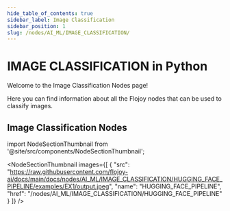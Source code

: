 ```yaml
---
hide_table_of_contents: true
sidebar_label: Image Classification
sidebar_position: 1
slug: /nodes/AI_ML/IMAGE_CLASSIFICATION/
---
```


# IMAGE CLASSIFICATION in Python

Welcome to the Image Classification Nodes page!

Here you can find information about all the Flojoy nodes that can be used to classify images.

## Image Classification Nodes


<!-- Custom component -->

import NodeSectionThumbnail from '@site/src/components/NodeSectionThumbnail';

<NodeSectionThumbnail images={[
   {
      "src": "https://raw.githubusercontent.com/flojoy-ai/docs/main/docs/nodes/AI_ML/IMAGE_CLASSIFICATION/HUGGING_FACE_PIPELINE/examples/EX1/output.jpeg",
      "name": "HUGGING_FACE_PIPELINE",
      "href": "/nodes/AI_ML/IMAGE_CLASSIFICATION/HUGGING_FACE_PIPELINE"
   }
]} />
